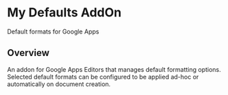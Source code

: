 # My Defaults AddOn
Default formats for Google Apps

## Overview
An addon for Google Apps Editors that manages default formatting options. Selected default formats can be configured to be applied ad-hoc or automatically on document creation.
